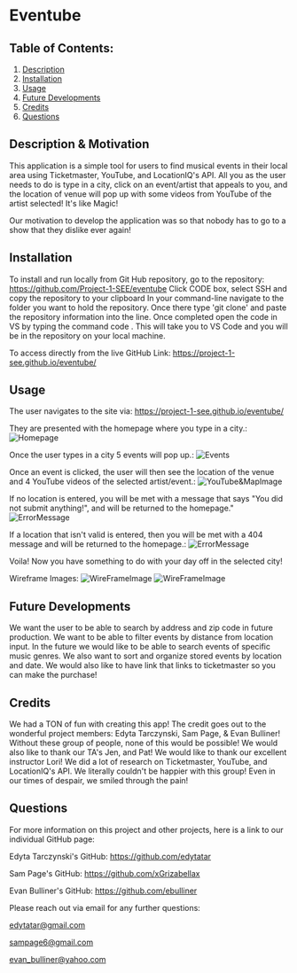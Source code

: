 # Eventube
## Table of Contents:
  1. [Description](#Description)
  2. [Installation](#Installation)
  3. [Usage](#Usage)
  4. [Future Developments](#FutureDevelopments)
  5. [Credits](#Credits)
  6. [Questions](#Questions) 

## Description & Motivation
This application is a simple tool for users to find musical events in their local area using Ticketmaster, YouTube, and LocationIQ's API. All you as the user needs to do is type in a city, click on an event/artist that appeals to you, and the location of venue will pop up with some videos from YouTube of the artist selected! It's like Magic! 

Our motivation to develop the application was so that nobody has to go to a show that they dislike ever again!

## Installation
To install and run locally from Git Hub repository, go to the repository: https://github.com/Project-1-SEE/eventube 
Click CODE box, select SSH and copy the repository to your clipboard In your command-line navigate to the folder you want to hold the repository.
Once there type 'git clone' and paste the repository information into the line.
Once completed open the code in VS by typing the command code .
This will take you to VS Code and you will be in the repository on your local machine.  

To access directly from the live GitHub Link: https://project-1-see.github.io/eventube/ 

## Usage 
The user navigates to the site via: https://project-1-see.github.io/eventube/ 

They are presented with the homepage where you type in a city.:
![Homepage](https://user-images.githubusercontent.com/88168570/141604203-ea6b652e-d79b-45a7-8c2d-ffcdb1f68587.png)

Once the user types in a city 5 events will pop up.: 
![Events](https://user-images.githubusercontent.com/88168570/141604216-9ad2bc1e-00b7-49ab-bf50-f75e9cafe395.png)

Once an event is clicked, the user will then see the location of the venue and 4 YouTube videos of the selected artist/event.: 
![YouTube&MapImage](https://user-images.githubusercontent.com/88168570/141604221-88d0eb24-6b52-4465-b3b8-620ebc851d48.png)

If no location is entered, you will be met with a message that says "You did not submit anything!", and will be returned to the homepage."
![ErrorMessage](https://user-images.githubusercontent.com/88168570/141604228-819eda9e-0a4c-4ba0-8e5e-bb50204c08d9.png)

If a location that isn't valid is entered, then you will be met with a 404 message and will be returned to the homepage.:
![ErrorMessage](https://user-images.githubusercontent.com/88168570/141604230-559ca0c3-21ce-481e-940b-d268c6120c13.png)

Voila! Now you have something to do with your day off in the selected city!

Wireframe Images:
![WireFrameImage](https://user-images.githubusercontent.com/88168570/141604234-a509b766-8701-4d1e-9d02-65380bec48bc.png)
![WireFrameImage](https://user-images.githubusercontent.com/88168570/141604238-f6e1fb65-6b4e-4379-a1eb-65c518a2c0e2.png)

## Future Developments

We want the user to be able to search by address and zip code in future production. We want to be able to filter events by distance from location input. In the future we would like to be able to search events of specific music genres. We also want to sort and organize stored events by location and date. We would also like to have link that links to ticketmaster so you can make the purchase!

## Credits
We had a TON of fun with creating this app! The credit goes out to the wonderful project members: Edyta Tarczynski, Sam Page, & Evan Bulliner! Without these group of people, none of this would be possible! We would also like to thank our TA's Jen, and Pat! We would like to thank our excellent instructor Lori! We did a lot of research on Ticketmaster, YouTube, and LocationIQ's API. We literally couldn't be happier with this group! Even in our times of despair, we smiled through the pain!  


## Questions
For more information on this project and other projects, here is a link to our individual GitHub page:

Edyta Tarczynski's GitHub:
https://github.com/edytatar

Sam Page's GitHub:
https://github.com/xGrizabellax
 
Evan Bulliner's GitHub:
https://github.com/ebulliner




Please reach out via email for any further questions:

edytatar@gmail.com

sampage6@gmail.com

evan_bulliner@yahoo.com
